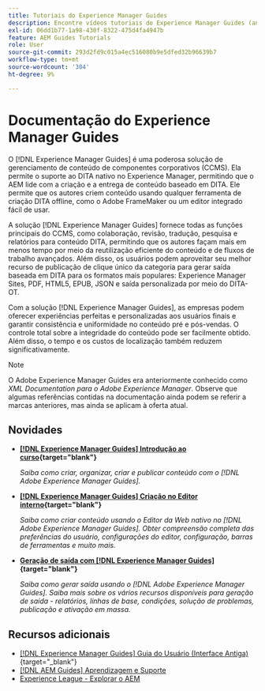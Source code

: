 ```yaml
---
title: Tutoriais do Experience Manager Guides
description: Encontre vídeos tutoriais do Experience Manager Guides (antigo XML Documentation do Adobe Experience Manager). Saiba mais sobre o suporte nativo a DITA e a criação estruturada no Experience Manager.
exl-id: 06dd1b77-1a98-430f-8322-475d4fa4947b
feature: AEM Guides Tutorials
role: User
source-git-commit: 293d2fd9c015a4ec516080b9e5dfed32b96639b7
workflow-type: tm+mt
source-wordcount: '304'
ht-degree: 9%

---
```


# Documentação do Experience Manager Guides

O [!DNL Experience Manager Guides] é uma poderosa solução de gerenciamento de conteúdo de componentes corporativos (CCMS). Ela permite o suporte ao DITA nativo no Experience Manager, permitindo que o AEM lide com a criação e a entrega de conteúdo baseado em DITA. Ele permite que os autores criem conteúdo usando qualquer ferramenta de criação DITA offline, como o Adobe FrameMaker ou um editor integrado fácil de usar.

A solução [!DNL Experience Manager Guides] fornece todas as funções principais do CCMS, como colaboração, revisão, tradução, pesquisa e relatórios para conteúdo DITA, permitindo que os autores façam mais em menos tempo por meio da reutilização eficiente do conteúdo e de fluxos de trabalho avançados. Além disso, os usuários podem aproveitar seu melhor recurso de publicação de clique único da categoria para gerar saída baseada em DITA para os formatos mais populares: Experience Manager Sites, PDF, HTML5, EPUB, JSON e saída personalizada por meio do DITA-OT.

Com a solução [!DNL Experience Manager Guides], as empresas podem oferecer experiências perfeitas e personalizadas aos usuários finais e garantir consistência e uniformidade no conteúdo pré e pós-vendas. O controle total sobre a integridade do conteúdo pode ser facilmente obtido. Além disso, o tempo e os custos de localização também reduzem significativamente.

>[!NOTE]
> 
> O Adobe Experience Manager Guides era anteriormente conhecido como _XML Documentation para o Adobe Experience Manager_. Observe que algumas referências contidas na documentação ainda podem se referir a marcas anteriores, mas ainda se aplicam à oferta atual.

## Novidades

* **[[!DNL Experience Manager Guides] Introdução ao curso](https://experienceleague.adobe.com/docs/experience-manager-guides-learn/videos/getting-started/overview.html?lang=pt-BR){target="blank"}**

  _Saiba como criar, organizar, criar e publicar conteúdo com o [!DNL Adobe Experience Manager Guides]._

* **[[!DNL Experience Manager Guides] Criação no Editor interno](https://experienceleague.adobe.com/docs/experience-manager-guides-learn/videos/advanced-user-guide/overview.html?lang=pt-BR){target="blank"}**

  _Saiba como criar conteúdo usando o Editor da Web nativo no [!DNL Adobe Experience Manager Guides]. Obter compreensão completa das preferências do usuário, configurações do editor, configuração, barras de ferramentas e muito mais._

* **[Geração de saída com [!DNL Experience Manager Guides]](https://experienceleague.adobe.com/docs/experience-manager-guides-learn/videos/output-generation/overview.html?lang=pt-BR){target="blank"}**

  _Saiba como gerar saída usando o [!DNL Adobe Experience Manager Guides]. Saiba mais sobre os vários recursos disponíveis para geração de saída - relatórios, linhas de base, condições, solução de problemas, publicação e ativação em massa._


## Recursos adicionais

* [[!DNL Experience Manager Guides] Guia do Usuário (Interface Antiga)](https://experienceleague.adobe.com/pt-br/docs/experience-manager-guides/using-old-ui/overview){target="_blank"}
* [[!DNL AEM Guides] Aprendizagem e Suporte](https://helpx.adobe.com/br/support/xml-documentation-for-experience-manager.html)
* [Experience League - Explorar o AEM](https://business.adobe.com/br/products/experience-manager/adobe-experience-manager.html)

